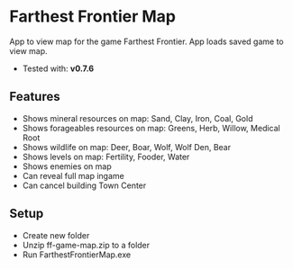 # Farthest Frontier Map
App to view map for the game Farthest Frontier. App loads saved game to view map.

- Tested with: **v0.7.6**

## Features

- Shows mineral resources on map: Sand, Clay, Iron, Coal, Gold
- Shows forageables resources on map: Greens, Herb, Willow, Medical Root
- Shows wildlife on map: Deer, Boar, Wolf, Wolf Den, Bear
- Shows levels on map: Fertility, Fooder, Water
- Shows enemies on map 
- Can reveal full map ingame
- Can cancel building Town Center

## Setup

- Create new folder
- Unzip ff-game-map.zip to a folder
- Run FarthestFrontierMap.exe

